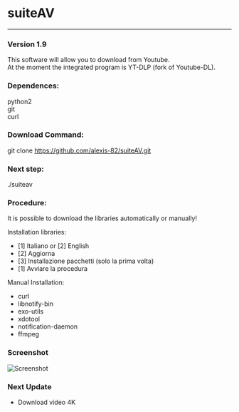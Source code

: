 # **suiteAV**
---
### Version 1.9
This software will allow you to download from Youtube.  
At the moment the integrated program is YT-DLP (fork of Youtube-DL).


### Dependences:
python2  
git  
curl

### Download Command:
git clone https://github.com/alexis-82/suiteAV.git

### Next step:
./suiteav

### Procedure:
It is possible to download the libraries automatically or manually!

Installation libraries:    
- [1] Italiano or [2] English   
- [2] Aggiorna  
- [3] Installazione pacchetti (solo la prima volta)  
- [1] Avviare la procedura

Manual Installation:

- curl  
- libnotify-bin
- exo-utils
- xdotool
- notification-daemon
- ffmpeg

### Screenshot
![Screenshot](https://i.postimg.cc/NGdbwrnL/suiteav.png)

> 
### Next Update

- Download video 4K


